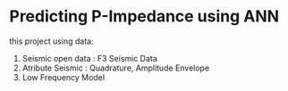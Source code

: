 # Predicting P-Impedance using ANN

this project using data:
1. Seismic open data : F3 Seismic Data
2. Atribute Seismic : Quadrature, Amplitude Envelope
3. Low Frequency Model
